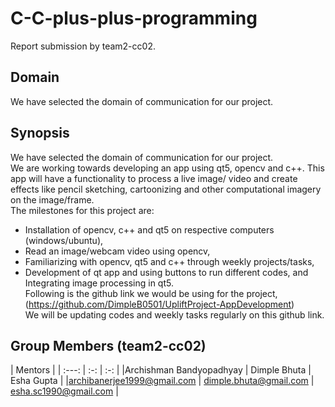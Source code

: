 # C-C-plus-plus-programming
Report submission by team2-cc02. <br/>
## Domain
We have selected the domain of communication for our project.<br/>
## Synopsis
We have selected the domain of communication for our project. <br/>
We are working towards developing an app using qt5, opencv and c++. This app will have a functionality to process a live image/ video and create effects like pencil sketching, cartoonizing and other computational imagery on the image/frame. <br/>
The milestones for this project are:<br/>
* Installation of opencv, c++ and qt5 on respective computers (windows/ubuntu),<br/>
* Read an image/webcam video using opencv,<br/>
* Familiarizing with opencv, qt5 and c++ through weekly projects/tasks,<br/>
* Development of qt app and using buttons to run different codes, and<br/>
Integrating image processing in qt5.<br/>
Following is the github link we would be using for the project, <br/>
(https://github.com/DimpleB0501/UpliftProject-AppDevelopment) <br/>
We will be updating codes and weekly tasks regularly on this github link. <br/>

## Group Members (team2-cc02)

| Mentors  |
| :---:   | :-: | :-: |
|Archishman Bandyopadhyay | Dimple Bhuta | Esha Gupta |
|archibanerjee1999@gmail.com | dimple.bhuta@gmail.com | esha.sc1990@gmail.com |



